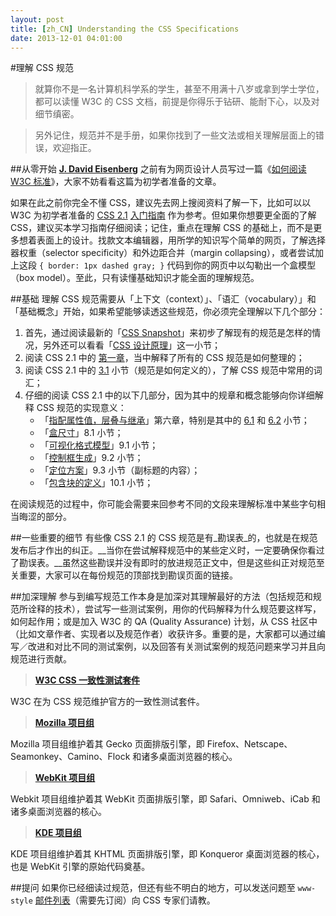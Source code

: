 ```yaml
---
layout: post
title: [zh_CN] Understanding the CSS Specifications
date: 2013-12-01 04:01:00
---
```


#理解 CSS 规范

> 就算你不是一名计算机科学系的学生，甚至不用满十八岁或拿到学士学位，都可以读懂 W3C 的 CSS 文档，前提是你得乐于钻研、能耐下心，以及对细节缜密。

> 另外记住，规范并不是手册，如果你找到了一些文法或相关理解层面上的错误，欢迎指正。

##从零开始
__[J. David Eisenberg](http://catcode.com/)__ 之前有为网页设计人员写过一篇《[如何阅读 W3C 标准](http://m.alistapart.com/articles/readspec/)》，大家不妨看看这篇为初学者准备的文章。

如果在此之前你完全不懂 CSS，建议先去网上搜阅资料了解一下，比如可以以 W3C 为初学者准备的 [CSS 2.1](http://www.w3.org/TR/CSS21/) [入门指南](http://www.w3.org/TR/CSS21/intro.html) 作为参考。但如果你想要更全面的了解 CSS，建议买本学习指南仔细阅读；记住，重点在理解 CSS 的基础上，而不是更多想着表面上的设计。找款文本编辑器，用所学的知识写个简单的网页，了解选择器权重（selector specificity）和外边距合并（margin collapsing），或者尝试加上这段 ``{ border: 1px dashed gray; }`` 代码到你的网页中以勾勒出一个盒模型（box model）。至此，只有读懂基础知识才能全面的理解规范。

##基础
理解 CSS 规范需要从「上下文（context）」、「语汇（vocabulary）」和「基础概念」开始，如果希望能够读透这些规范，你必须完全理解以下几个部分：

1. 首先，通过阅读最新的「[CSS Snapshot](http://www.w3.org/TR/CSS/)」来初步了解现有的规范是怎样的情况，另外还可以看看「[CSS 设计原理](http://www.w3.org/TR/CSS21/intro.html#design-principles)」这一小节；
2. 阅读 CSS 2.1 中的 [第一章](http://www.w3.org/TR/CSS21/about.html)，当中解释了所有的 CSS 规范是如何整理的；
3. 阅读 CSS 2.1 中的 [3.1](http://www.w3.org/TR/CSS21/conform.html#defs) 小节（规范是如何定义的），了解 CSS 规范中常用的词汇；
4. 仔细的阅读 CSS 2.1 中的以下几部分，因为其中的规章和概念能够向你详细解释 CSS 规范的实现意义：
    * 「[指配属性值，层叠与继承](http://www.w3.org/TR/CSS21/cascade.html)」第六章，特别是其中的 [6.1](http://www.w3.org/TR/CSS21/cascade.html#value-stages) 和 [6.2](http://www.w3.org/TR/CSS21/cascade.html#inheritance) 小节；
    * 「[盒尺寸](http://www.w3.org/TR/CSS21/box.html#box-dimensions)」8.1 小节；
    * 「[可视化格式模型](http://www.w3.org/TR/CSS21/visuren.html#visual-model-intro)」9.1 小节；
    * 「[控制框生成](http://www.w3.org/TR/CSS21/visuren.html#box-gen)」9.2 小节；
    * 「[定位方案](http://www.w3.org/TR/CSS21/visuren.html#positioning-scheme)」9.3 小节（副标题的内容）；
    * 「[包含块的定义](http://www.w3.org/TR/CSS21/visudet.html#containing-block-details)」10.1 小节；

在阅读规范的过程中，你可能会需要来回参考不同的文段来理解标准中某些字句相当晦涩的部分。

##一些重要的细节
有些像 CSS 2.1 的 CSS 规范是有_勘误表_的，也就是在规范发布后才作出的纠正。__当你在尝试解释规范中的某些定义时，一定要确保你看过了勘误表。__虽然这些勘误并没有即时的放进规范正文中，但是这些纠正对规范至关重要，大家可以在每份规范的顶部找到勘误页面的链接。

##加深理解
参与到编写规范工作本身是加深对其理解最好的方法（包括规范和规范所诠释的技术），尝试写一些测试案例，用你的代码解释为什么规范要这样写，如何起作用；或是加入 W3C 的 QA (Quality Assurance) 计划，从 CSS 社区中（比如文章作者、实现者以及规范作者）收获许多。重要的是，大家都可以通过编写／改进和对比不同的测试案例，以及回答有关测试案例的规范问题来学习并且向规范进行贡献。

> [__W3C CSS 一致性测试套件__](http://www.w3.org/Style/CSS/Test/)

W3C 在为 CSS 规范维护官方的一致性测试套件。

> [__Mozilla 项目组__](http://www.mozilla.org/)

Mozilla 项目组维护着其 Gecko 页面排版引擎，即 Firefox、Netscape、Seamonkey、Camino、Flock 和诸多桌面浏览器的核心。

> [__WebKit 项目组__](http://www.webkit.org/)

Webkit 项目组维护着其 WebKit 页面排版引擎，即 Safari、Omniweb、iCab 和诸多桌面浏览器的核心。

> [__KDE 项目组__](http://www.konqueror.org/investigatebug/)

KDE 项目组维护着其 KHTML 页面排版引擎，即 Konqueror 桌面浏览器的核心，也是 WebKit 引擎的原始代码奠基。

##提问
如果你已经细读过规范，但还有些不明白的地方，可以发送问题至 ``www-style`` [邮件列表](http://lists.w3.org/Archives/Public/www-style/)（需要先订阅）向 CSS 专家们请教。

